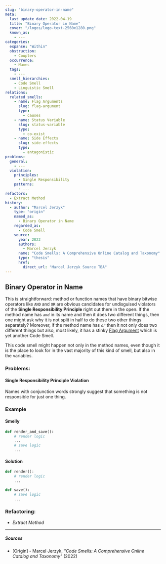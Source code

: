 ```yaml
---
slug: "binary-operator-in-name"
meta:
  last_update_date: 2022-04-19
  title: "Binary Operator in Name"
  cover: "/logos/logo-text-2560x1280.png"
  known_as:
    - ---
categories:
  expanse: "Within"
  obstruction:
    - Couplers
  occurrence:
    - Names
  tags:
    - ---
  smell_hierarchies:
    - Code Smell
    - Linguistic Smell
relations:
  related_smells:
    - name: Flag Arguments
      slug: flag-argument
      type:
        - causes
    - name: Status Variable
      slug: status-variable
      type:
        - co-exist
    - name: Side Effects
      slug: side-effects
      type:
        - antagonistic
problems:
  general:
    - ---
  violation:
    principles:
      - Single Responsibility
    patterns:
      - ---
refactors:
  - Extract Method
history:
  - author: "Marcel Jerzyk"
    type: "origin"
    named_as:
      - Binary Operator in Name
    regarded_as:
      - Code Smell
    source:
      year: 2022
      authors:
        - Marcel Jerzyk
      name: "Code Smells: A Comprehensive Online Catalog and Taxonomy"
      type: "thesis"
      href:
        direct_url: "Marcel Jerzyk Source TBA"
---
```


## Binary Operator in Name

This is straightforward: method or function names that have binary bitwise operators like `AND` and `OR` are obvious candidates for undisguised violators of the **Single Responsibility Principle** right out there in the open. If the method name has _`and`_ in its name and then it does two different things, then one might ask why it is not split in half to do these two other things separately? Moreover, if the method name has _`or`_ then it not only does two different things but also, most likely, it has a stinky [Flag Argument](./flag-argument.md) which is yet another Code Smell.

This code smell might happen not only in the method names, even though it is the place to look for in the vast majority of this kind of smell, but also in the variables.

### Problems:

#### Single Responsibility Principle Violation

Names with conjunction words strongly suggest that something is not responsible for just one thing.

### Example

<div class="example-block">

#### Smelly

```py
def render_and_save():
    # render logic
    ...
    # save logic
    ...
```

#### Solution

```py
def render():
    # render logic
    ...

def save():
    # save logic
    ...
```

### Refactoring:

- _Extract Method_

---

##### Sources

- [Origin] - Marcel Jerzyk, _"Code Smells: A Comprehensive Online Catalog and Taxonomy"_ (2022)
